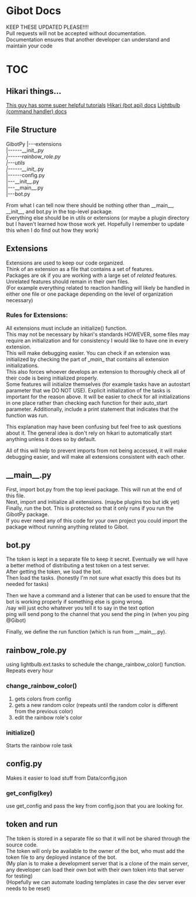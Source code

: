 # Gibot Docs
KEEP THESE UPDATED PLEASE!!!!  
Pull requests will not be accepted without documentation.  
Documentation ensures that another developer can understand and maintain your code

# TOC


## Hikari things...
[This guy has some super helpful tutorials](https://www.youtube.com/@Carberra)
[Hikari (bot api) docs](https://docs.hikari-py.dev/en/latest/)
[Lightbulb (command handler) docs](https://hikari-lightbulb.readthedocs.io/en/latest/index.html)


## File Structure
GibotPy
|---extensions  
|------\_\_init\__.py  
|------rainbow_role.py  
|---utils  
|------\_\_init\__.py  
|------config.py  
|---\_\_init\__.py  
|---\_\_main__.py  
|---bot.py  

From what I can tell now there should be nothing other than \_\_main__, \_\_init__, and bot.py in the top-level package.  
Everything else should be in utils or extensions (or maybe a plugin directory but I haven't learned how those work yet. Hopefully I remember to update this when I do find out how they work)

## Extensions
Extensions are used to keep our code organized.  
Think of an extension as a file that contains a set of features.  
Packages are ok if you are working with a large set of _related_ features. Unrelated features should remain in their own files.  
(For example everything related to reaction handling will likely be handled in either one file or one package depending on the level of organization necessary)

### Rules for Extensions: 
All extensions must include an initialize() function.  
This may not be necessary by hikari's standards HOWEVER, some files may require an initialization and for consistency I would like to have one in every extension.  
This will make debugging easier. You can check if an extension was initialized by checking the part of \__main__ that contains all extension initializations.  
This also forces whoever develops an extension to thoroughly check all of their code is being initialized properly.  
Some features will initialize themselves (for example tasks have an autostart parameter that we DO NOT USE). Explicit initialization of the tasks is important for the reason above. 
It will be easier to check for all initializations in one place rather than checking each function for their auto_start parameter. 
Additionally, include a print statement that indicates that the function was run. 

This explanation may have been confusing but feel free to ask questions about it. The general idea is don't rely on hikari to automatically start anything unless it does so by default.  

All of this will help to prevent imports from not being accessed, it will make debugging easier, and will make all extensions consistent with each other.  

## \_\_main__.py
First, import bot.py from the top level package. This will run at the end of this file.  
Next, import and initialize all extensions.  (maybe plugins too but idk yet)  
Finally, run the bot. This is protected so that it only runs if you run the GibotPy package.  
If you ever need any of this code for your own project you could import the package without running anything related to Gibot.  

## bot.py
The token is kept in a separate file to keep it secret. Eventually we will have a better method of distributing a test token on a test server.  
After getting the token, we load the bot.  
Then load the tasks. (honestly I'm not sure what exactly this does but its needed for tasks)  

Then we have a command and a listener that can be used to ensure that the bot is working properly if something else is going wrong.  
/say will just echo whatever you tell it to say in the text option  
ping will send pong to the channel that you send the ping in (when you ping @Gibot)  

Finally, we define the run function (which is run from \_\_main__.py).  

## rainbow_role.py
using lightbulb.ext.tasks to schedule the change_rainbow_color() function.  
Repeats every hour  

### change_rainbow_color()
1. gets colors from config
2. gets a new random color (repeats until the random color is different from the previous color)
3. edit the rainbow role's color

### initialize()
Starts the rainbow role task


## config.py
Makes it easier to load stuff from Data/config.json

### get_config(key)
use get_config and pass the key from config.json that you are looking for.  






## token and run
The token is stored in a separate file so that it will not be shared through the source code.  
The token will only be available to the owner of the bot, who must add the token file to any deployed instance of the bot.  
(My plan is to make a development server that is a clone of the main server, any developer can load their own bot with their own token into that server for testing)  
(Hopefully we can automate loading templates in case the dev server ever needs to be reset)
